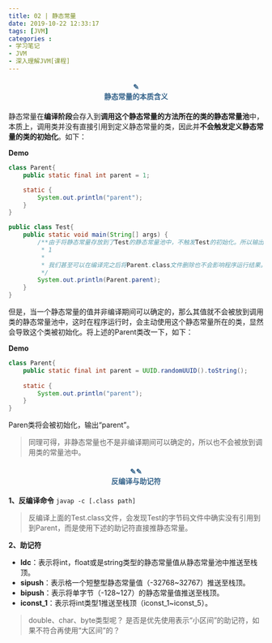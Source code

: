 ```yaml
---
title: 02 | 静态常量
date: 2019-10-22 12:33:17
tags: [JVM]
categories :
- 学习笔记
- JVM
- 深入理解JVM[课程]
---
```


#### <center><font color = "#36648B">✎</font><br/><font color = "#36648B">静态常量的本质含义</font></center>
静态常量在**编译阶段**会存入到**调用这个静态常量的方法所在的类的静态常量池**中，本质上，调用类并没有直接引用到定义静态常量的类，因此并**不会触发定义静态常量的类的初始化**。如下：


**Demo**
```java
class Parent{
    public static final int parent = 1;

    static {
        System.out.println("parent");
    }
}
```

```java
public class Test{
    public static void main(String[] args) {
        /**由于将静态常量存放到了Test的静态常量池中，不触发Test的初始化。所以输出：
         * 1
         * 
         * 我们甚至可以在编译完之后将Parent.class文件删除也不会影响程序运行结果。
         */
        System.out.println(Parent.parent);
    }
}
```

但是，当一个静态常量的值并非编译期间可以确定的，那么其值就不会被放到调用类的静态常量池中，这时在程序运行时，会主动使用这个静态常量所在的类，显然会导致这个类被初始化。将上述的Parent类改一下，如下：

**Demo**
```java
class Parent{
    public static final int parent = UUID.randomUUID().toString();
    
    static {
        System.out.println("parent");
    }
}
```
Paren类将会被初始化，输出“parent”。

> 同理可得，非静态常量也不是非编译期间可以确定的，所以也不会被放到调用类的常量池中。

#### <center><font color = "#36648B">✎✎</font><br/><font color = "#36648B">反编译与助记符</font></center>

**1、反编译命令**
```javap -c [.class path]```
> 反编译上面的Test.class文件，会发现Test的字节码文件中确实没有引用到到Parent，而是使用下述的助记符直接推静态常量。

**2、助记符**
- **ldc**：表示将int，float或是string类型的静态常量值从静态常量池中推送至栈顶。
- **sipush**：表示格一个短整型静态常量值（-32768~32767）推送至栈顶。
- **bipush**：表示将单字节（-128~127）的静态常量值推送至栈顶。
- **iconst_1**：表示将int类型1推送至栈顶（iconst_1~iconst_5）。

> double、char、byte类型呢？
是否是优先使用表示“小区间”的助记符，如果不符合再使用“大区间”的？